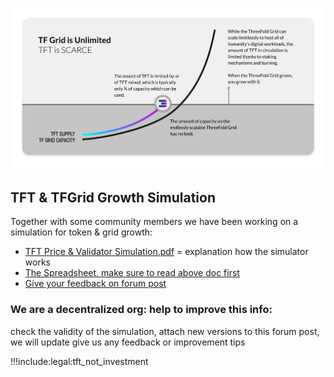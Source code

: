 
![](img/tft_grid_growth_.png)

## TFT & TFGrid Growth Simulation

Together with some community members we have been working on a simulation for token & grid growth:

- [TFT Price & Validator Simulation.pdf](https://threefold.docsend.com/view/969n37et9fd3rr9v) = explanation how the simulator works
- [The Spreadsheet, make sure to read above doc first](https://threefold.docsend.com/view/rbr7b84hj7irqun4)
- [Give your feedback on forum post](https://forum.threefold.io/t/tft-tfgrid-growth-simulation/1633)

### We are a decentralized org: help to improve this info:

check the validity of the simulation, attach new versions to this forum post, we will update
give us any feedback or improvement tips


!!!include:legal:tft_not_investment
